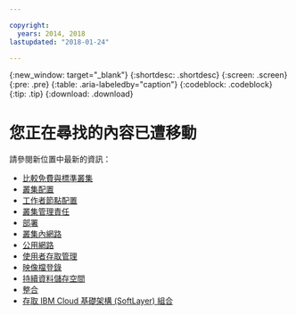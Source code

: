 ```yaml
---

copyright:
  years: 2014, 2018
lastupdated: "2018-01-24"

---
```


{:new_window: target="_blank"}
{:shortdesc: .shortdesc}
{:screen: .screen}
{:pre: .pre}
{:table: .aria-labeledby="caption"}
{:codeblock: .codeblock}
{:tip: .tip}
{:download: .download}

# 您正在尋找的內容已遭移動

請參閱新位置中最新的資訊：
 - [比較免費與標準叢集](cs_why.html#cluster_types)
 - [叢集配置](cs_clusters.html#planning_clusters)
 - [工作者節點配置](cs_clusters.html#planning_worker_nodes)
 - [叢集管理責任](cs_why.html#responsibilities)
 - [部署](cs_app.html#highly_available_apps)
 - [叢集內網路](cs_secure.html#in_cluster_network)
 - [公用網路](cs_network_planning.html#planning)
 - [使用者存取管理](cs_users.html#users)
 - [映像檔登錄](cs_images.html#planning)
 - [持續資料儲存空間](cs_storage.html#planning)
 - [整合](cs_integrations.html#integrations)
 - [存取 IBM Cloud 基礎架構 (SoftLayer) 組合](cs_infrastructure.html#unify_accounts)
